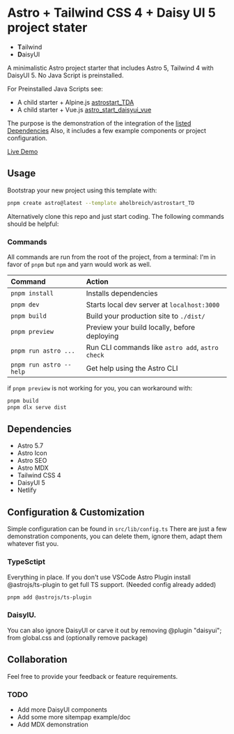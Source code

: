 # Astro + Tailwind CSS 4 + Daisy UI 5 project stater

* **T**ailwind
* **D**aisyUI

A minimalistic Astro project starter that includes Astro 5, Tailwind 4 with DaisyUI 5. No Java Script is preinstalled.

For Preinstalled Java Scripts see:

* A child starter + Alpine.js [astrostart_TDA](https://github.com/aholbreich/astrostart_TDA)
* A child starter + Vue.js [astro_start_daisyui_vue](https://github.com/aholbreich/astro_start_daisyui_vue)


The purpose is the demonstration of the integration of the [listed Dependencies](#Dependencies) 
Also, it includes a few example components or project configuration.


[Live Demo](https://astro-start-tailwind.vercel.app/)

## Usage

Bootstrap your new project using this template with:

```bash
pnpm create astro@latest --template aholbreich/astrostart_TD
```

Alternatively clone this repo and just start coding. The following commands should be helpful:


### Commands

All commands are run from the root of the project, from a terminal:
I'm in favor of `pnpm` but `npm` and yarn would work as well.

| Command                 | Action                                           |
| :---------------------- | :----------------------------------------------- |
| `pnpm install`          | Installs dependencies                            |
| `pnpm dev`              | Starts local dev server at `localhost:3000`      |
| `pnpm build`            | Build your production site to `./dist/`          |
| `pnpm preview`          | Preview your build locally, before deploying     |
| `pnpm run astro ...`    | Run CLI commands like `astro add`, `astro check` |
| `pnpm run astro --help` | Get help using the Astro CLI                     |

if  `pnpm preview`  is not working for you, you can workaround with:

```bash
pnpm build
pnpm dlx serve dist
```

## Dependencies

- Astro 5.7
- Astro Icon
- Astro SEO
- Astro MDX
- Tailwind CSS 4
- DaisyUI 5
- Netlify

## Configuration & Customization

Simple configuration can be found in `src/lib/config.ts`
There are just a few demonstration components, you can delete them, ignore them, adapt them whatever fist you.

### TypeSctipt
Everything in place. If you don't use VSCode Astro Plugin install @astrojs/ts-plugin to get full TS support. (Needed config already added)
```bash
pnpm add @astrojs/ts-plugin
```

### DaisyIU. 
You can also ignore DaisyUI or carve it out by removing @plugin "daisyui"; from global.css and (optionally remove package)

## Collaboration

Feel free to provide your feedback or feature requirements.

### TODO

* Add more DaisyUI components
* Add some more sitempap example/doc
* Add MDX demonstration